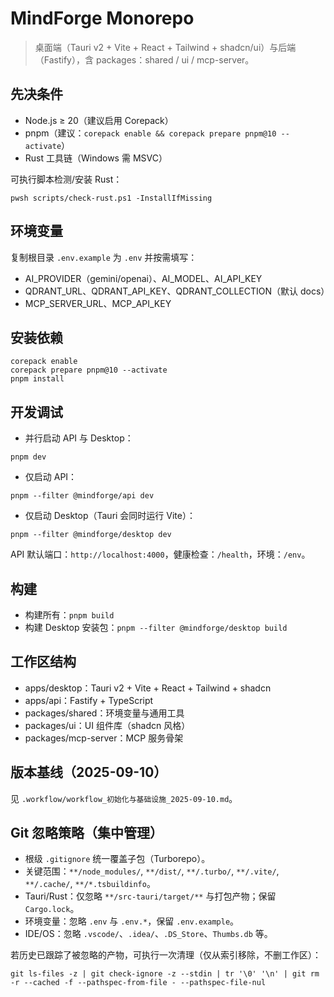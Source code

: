 # MindForge Monorepo

> 桌面端（Tauri v2 + Vite + React + Tailwind + shadcn/ui）与后端（Fastify），含 packages：shared / ui / mcp-server。

## 先决条件
- Node.js ≥ 20（建议启用 Corepack）
- pnpm（建议：`corepack enable && corepack prepare pnpm@10 --activate`）
- Rust 工具链（Windows 需 MSVC）

可执行脚本检测/安装 Rust：
```
pwsh scripts/check-rust.ps1 -InstallIfMissing
```

## 环境变量
复制根目录 `.env.example` 为 `.env` 并按需填写：
- AI_PROVIDER（gemini/openai）、AI_MODEL、AI_API_KEY
- QDRANT_URL、QDRANT_API_KEY、QDRANT_COLLECTION（默认 docs）
- MCP_SERVER_URL、MCP_API_KEY

## 安装依赖
```
corepack enable
corepack prepare pnpm@10 --activate
pnpm install
```

## 开发调试
- 并行启动 API 与 Desktop：
```
pnpm dev
```
- 仅启动 API：
```
pnpm --filter @mindforge/api dev
```
- 仅启动 Desktop（Tauri 会同时运行 Vite）：
```
pnpm --filter @mindforge/desktop dev
```

API 默认端口：`http://localhost:4000`，健康检查：`/health`，环境：`/env`。

## 构建
- 构建所有：`pnpm build`
- 构建 Desktop 安装包：`pnpm --filter @mindforge/desktop build`

## 工作区结构
- apps/desktop：Tauri v2 + Vite + React + Tailwind + shadcn
- apps/api：Fastify + TypeScript
- packages/shared：环境变量与通用工具
- packages/ui：UI 组件库（shadcn 风格）
- packages/mcp-server：MCP 服务骨架

## 版本基线（2025-09-10）
见 `.workflow/workflow_初始化与基础设施_2025-09-10.md`。

## Git 忽略策略（集中管理）
- 根级 `.gitignore` 统一覆盖子包（Turborepo）。
- 关键范围：`**/node_modules/`, `**/dist/`, `**/.turbo/`, `**/.vite/`, `**/.cache/`, `**/*.tsbuildinfo`。
- Tauri/Rust：仅忽略 `**/src-tauri/target/**` 与打包产物；保留 `Cargo.lock`。
- 环境变量：忽略 `.env` 与 `.env.*`，保留 `.env.example`。
- IDE/OS：忽略 `.vscode/`、`.idea/`、`.DS_Store`、`Thumbs.db` 等。

若历史已跟踪了被忽略的产物，可执行一次清理（仅从索引移除，不删工作区）：
```
git ls-files -z | git check-ignore -z --stdin | tr '\0' '\n' | git rm -r --cached -f --pathspec-from-file - --pathspec-file-nul
```
